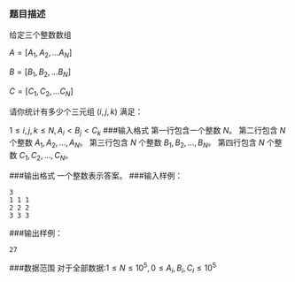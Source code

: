 ### 题目描述
给定三个整数数组

$A = [A_1,A_2,…A_N]$

$B = [B_1,B_2,…B_N]$

$C = [C_1,C_2,…C_N]$

请你统计有多少个三元组 $(i,j,k)$ 满足：

$1 \leq i,j,k \leq N,A_i \lt B_j \lt C_k$
###输入格式
第一行包含一个整数 $N$。
第二行包含 $N$ 个整数 $A_1,A_2,\dots,A_N$。
第三行包含 $N$ 个整数 $B_1,B_2,\dots,B_N$。
第四行包含 $N$ 个整数 $C_1,C_2,\dots,C_N$。

###输出格式
一个整数表示答案。
###输入样例：
```
3
1 1 1
2 2 2
3 3 3
```
###输出样例：
```
27
```
###数据范围
对于全部数据:$1 \leq N \leq 10^5,0 \leq A_i,B_i,C_i \leq 10^5$